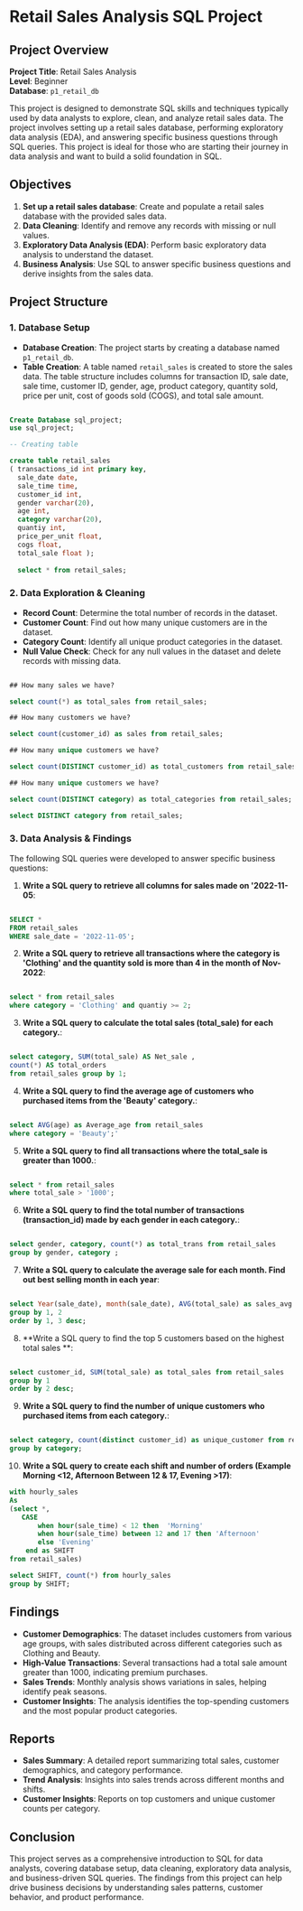 # Retail Sales Analysis SQL Project

## Project Overview

**Project Title**: Retail Sales Analysis  
**Level**: Beginner  
**Database**: `p1_retail_db`

This project is designed to demonstrate SQL skills and techniques typically used by data analysts to explore, clean, and analyze retail sales data. The project involves setting up a retail sales database, performing exploratory data analysis (EDA), and answering specific business questions through SQL queries. This project is ideal for those who are starting their journey in data analysis and want to build a solid foundation in SQL.

## Objectives

1. **Set up a retail sales database**: Create and populate a retail sales database with the provided sales data.
2. **Data Cleaning**: Identify and remove any records with missing or null values.
3. **Exploratory Data Analysis (EDA)**: Perform basic exploratory data analysis to understand the dataset.
4. **Business Analysis**: Use SQL to answer specific business questions and derive insights from the sales data.

## Project Structure

### 1. Database Setup

- **Database Creation**: The project starts by creating a database named `p1_retail_db`.
- **Table Creation**: A table named `retail_sales` is created to store the sales data. The table structure includes columns for transaction ID, sale date, sale time, customer ID, gender, age, product category, quantity sold, price per unit, cost of goods sold (COGS), and total sale amount.

```sql

Create Database sql_project;
use sql_project;

-- Creating table

create table retail_sales 
( transactions_id int primary key,	
  sale_date	date,
  sale_time	time,
  customer_id int,
  gender varchar(20),
  age int,
  category varchar(20),
  quantiy int,
  price_per_unit float,
  cogs float,
  total_sale float );
  
  select * from retail_sales;
```

### 2. Data Exploration & Cleaning

- **Record Count**: Determine the total number of records in the dataset.
- **Customer Count**: Find out how many unique customers are in the dataset.
- **Category Count**: Identify all unique product categories in the dataset.
- **Null Value Check**: Check for any null values in the dataset and delete records with missing data.

```sql

## How many sales we have?

select count(*) as total_sales from retail_sales;

## How many customers we have?

select count(customer_id) as sales from retail_sales;

## How many unique customers we have?

select count(DISTINCT customer_id) as total_customers from retail_sales;

## How many unique customers we have?

select count(DISTINCT category) as total_categories from retail_sales;

select DISTINCT category from retail_sales;

```

### 3. Data Analysis & Findings

The following SQL queries were developed to answer specific business questions:

1. **Write a SQL query to retrieve all columns for sales made on '2022-11-05**:
```sql

SELECT *
FROM retail_sales
WHERE sale_date = '2022-11-05';
```

2. **Write a SQL query to retrieve all transactions where the category is 'Clothing' and the quantity sold is more than 4 in the month of Nov-2022**:
```sql

select * from retail_sales
where category = 'Clothing' and quantiy >= 2;
```

3. **Write a SQL query to calculate the total sales (total_sale) for each category.**:
```sql

select category, SUM(total_sale) AS Net_sale ,
count(*) AS total_orders 
from retail_sales group by 1;
```

4. **Write a SQL query to find the average age of customers who purchased items from the 'Beauty' category.**:
```sql

select AVG(age) as Average_age from retail_sales 
where category = 'Beauty';'
```

5. **Write a SQL query to find all transactions where the total_sale is greater than 1000.**:
```sql

select * from retail_sales
where total_sale > '1000';
```

6. **Write a SQL query to find the total number of transactions (transaction_id) made by each gender in each category.**:
```sql

select gender, category, count(*) as total_trans from retail_sales
group by gender, category ;
```

7. **Write a SQL query to calculate the average sale for each month. Find out best selling month in each year**:
```sql

select Year(sale_date), month(sale_date), AVG(total_sale) as sales_avg from retail_sales
group by 1, 2
order by 1, 3 desc;
```

8. **Write a SQL query to find the top 5 customers based on the highest total sales **:
```sql

select customer_id, SUM(total_sale) as total_sales from retail_sales
group by 1
order by 2 desc;
```

9. **Write a SQL query to find the number of unique customers who purchased items from each category.**:
```sql

select category, count(distinct customer_id) as unique_customer from retail_sales
group by category;
```

10. **Write a SQL query to create each shift and number of orders (Example Morning <12, Afternoon Between 12 & 17, Evening >17)**:
```sql
with hourly_sales
As
(select *,
   CASE
       when hour(sale_time) < 12 then  'Morning'
       when hour(sale_time) between 12 and 17 then 'Afternoon'
       else 'Evening'
	end as SHIFT
from retail_sales)

select SHIFT, count(*) from hourly_sales
group by SHIFT;
```

## Findings

- **Customer Demographics**: The dataset includes customers from various age groups, with sales distributed across different categories such as Clothing and Beauty.
- **High-Value Transactions**: Several transactions had a total sale amount greater than 1000, indicating premium purchases.
- **Sales Trends**: Monthly analysis shows variations in sales, helping identify peak seasons.
- **Customer Insights**: The analysis identifies the top-spending customers and the most popular product categories.

## Reports

- **Sales Summary**: A detailed report summarizing total sales, customer demographics, and category performance.
- **Trend Analysis**: Insights into sales trends across different months and shifts.
- **Customer Insights**: Reports on top customers and unique customer counts per category.

## Conclusion

This project serves as a comprehensive introduction to SQL for data analysts, covering database setup, data cleaning, exploratory data analysis, and business-driven SQL queries. The findings from this project can help drive business decisions by understanding sales patterns, customer behavior, and product performance.
